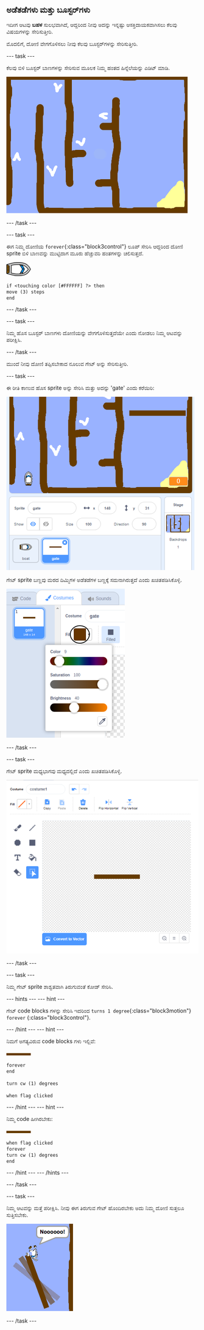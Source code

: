 ## ಅಡೆತಡೆಗಳು ಮತ್ತು ಬೂಸ್ಟರ್‌ಗಳು

ಇದೀಗ ಆಟವು **ಬಹಳ** ಸುಲಭವಾಗಿದೆ, ಆದ್ದರಿಂದ ನೀವು ಅದನ್ನು ಇನ್ನಷ್ಟು ಆಸಕ್ತಿದಾಯಕವಾಗಿಸಲು ಕೆಲವು ವಿಷಯಗಳನ್ನು ಸೇರಿಸುತ್ತೀರಿ.

ಮೊದಲಿಗೆ, ದೋಣಿ ವೇಗಗೊಳಿಸಲು ನೀವು ಕೆಲವು ಬೂಸ್ಟರ್‌ಗಳನ್ನು ಸೇರಿಸುತ್ತೀರಿ.

\--- task \---

ಕೆಲವು ಬಿಳಿ ಬೂಸ್ಟರ್ ಬಾಣಗಳನ್ನು ಸೇರಿಸುವ ಮೂಲಕ ನಿಮ್ಮ ಹಂತದ ಹಿನ್ನೆಲೆಯನ್ನು ಎಡಿಟ್ ಮಾಡಿ.

![ಸ್ಕ್ರೀನ್‍ಶಾಟ್ ಅಥವಾ ಪರದೆ ಚಿತ್ರ](images/boat-boost.png)

\--- /task \---

\--- task \---

ಈಗ ನಿಮ್ಮ ದೋಣಿಯ `forever`{:class="block3control"} ಲೂಪ್ ಸೇರಿಸಿ ಆದ್ದರಿಂದ ದೋಣಿ sprite ಬಿಳಿ ಬಾಣವನ್ನು ಮುಟ್ಟಿದಾಗ ಮೂರು ಹೆಚ್ಚುವರಿ ಹಂತಗಳನ್ನು ಚಲಿಸುತ್ತದೆ.

![ದೋಣಿ -sprite](images/boat_resize.png)

```blocks3
if <touching color [#FFFFFF] ?> then
move (3) steps
end
```

\--- /task \---

\--- task \---

ನಿಮ್ಮ ಹೊಸ ಬೂಸ್ಟರ್ ಬಾಣಗಳು ದೋಣಿಯನ್ನು ವೇಗಗೊಳಿಸುತ್ತದೆಯೇ ಎಂದು ನೋಡಲು ನಿಮ್ಮ ಆಟವನ್ನು ಪರೀಕ್ಷಿಸಿ.

\--- /task \---

ಮುಂದೆ ನೀವು ದೋಣಿ ತಪ್ಪಿಸಬೇಕಾದ ನೂಲುವ ಗೇಟ್ ಅನ್ನು ಸೇರಿಸುತ್ತೀರಿ.

\--- task \---

ಈ ರೀತಿ ಕಾಣುವ ಹೊಸ sprite ಅನ್ನು ಸೇರಿಸಿ ಮತ್ತು ಅದನ್ನು 'gate' ಎಂದು ಕರೆಯಿರಿ:

![ಸ್ಕ್ರೀನ್‍ಶಾಟ್ ಅಥವಾ ಪರದೆ ಚಿತ್ರ](images/boat-gate.png)

ಗೇಟ್ sprite ಬಣ್ಣವು ಮರದ ದಿಮ್ಮಿಗಳ ಅಡೆತಡೆಗಳ ಬಣ್ಣಕ್ಕೆ ಸಮನಾಗಿರುತ್ತದೆ ಎಂದು ಖಚಿತಪಡಿಸಿಕೊಳ್ಳಿ.

![ಸ್ಕ್ರೀನ್‍ಶಾಟ್ ಅಥವಾ ಪರದೆ ಚಿತ್ರ](images/brown-hsv.png)

\--- /task \---

\--- task \---

ಗೇಟ್ sprite ಮಧ್ಯಭಾಗವು ಮಧ್ಯದಲ್ಲಿದೆ ಎಂದು ಖಚಿತಪಡಿಸಿಕೊಳ್ಳಿ.

![ಸ್ಕ್ರೀನ್‍ಶಾಟ್ ಅಥವಾ ಪರದೆ ಚಿತ್ರ](images/boat-center.png)

\--- /task \---

\--- task \---

ನಿಮ್ಮ ಗೇಟ್ sprite ಶಾಶ್ವತವಾಗಿ ತಿರುಗುವಂತೆ ಕೋಡ್ ಸೇರಿಸಿ.

\--- hints \--- \--- hint \---

ಗೇಟ್ code blocks ಗಳನ್ನು ಸೇರಿಸಿ ಇದರಿಂದ `turns 1 degree`{:class="block3motion"} `forever` {:class="block3control"}.

\--- /hint \--- \--- hint \---

ನಿಮಗೆ ಅಗತ್ಯವಿರುವ code blocks ಗಳು ಇಲ್ಲಿವೆ:

![ಹೆಬ್ಬಾಗಿಲು](images/gate.png)

```blocks3
forever
end

turn cw (1) degrees

when flag clicked
```

\--- /hint \--- \--- hint \---

ನಿಮ್ಮ code ಹೀಗಿರಬೇಕು:

![ಹೆಬ್ಬಾಗಿಲು](images/gate.png)

```blocks3
when flag clicked
forever
turn cw (1) degrees
end
```

\--- /hint \--- \--- /hints \---

\--- /task \---

\--- task \---

ನಿಮ್ಮ ಆಟವನ್ನು ಮತ್ತೆ ಪರೀಕ್ಷಿಸಿ. ನೀವು ಈಗ ತಿರುಗುವ ಗೇಟ್ ಹೊಂದಿರಬೇಕು ಅದು ನಿಮ್ಮ ದೋಣಿ ಸುತ್ತಲೂ ಸುತ್ತಿಸಬೇಕು. 

![ಸ್ಕ್ರೀನ್‍ಶಾಟ್ ಅಥವಾ ಪರದೆ ಚಿತ್ರ](images/boat-gate-test.png)

\--- /task \---
